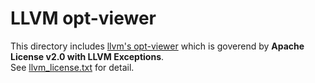 # LLVM opt-viewer

This directory includes [llvm's opt-viewer](<https://github.com/llvm/llvm-project/tree/main/llvm/tools/opt-viewer>) which is goverend by **Apache License v2.0 with LLVM Exceptions**.<br/>
See [llvm_license.txt](llvm_license.txt) for detail.
